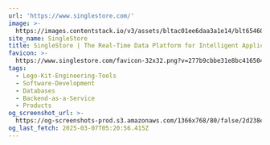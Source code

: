 ```yaml
---
url: 'https://www.singlestore.com/'
image: >-
  https://images.contentstack.io/v3/assets/bltac01ee6daa3a1e14/blt65460a223657f85f/661047721952f027eefc0104/img_primary_opengraph_(1).png
site_name: SingleStore
title: SingleStore | The Real-Time Data Platform for Intelligent Applications
favicon: >-
  https://www.singlestore.com/favicon-32x32.png?v=277b9cbbe31e8bc416504cf3b902d430
tags:
  - Lego-Kit-Engineering-Tools
  - Software-Development
  - Databases
  - Backend-as-a-Service
  - Products
og_screenshot_url: >-
  https://og-screenshots-prod.s3.amazonaws.com/1366x768/80/false/2d238e31187dd06a0fbe1c477af1007f580d954c638cd97a64e11f4e2271d69b.jpeg
og_last_fetch: 2025-03-07T05:20:56.415Z
---
```


